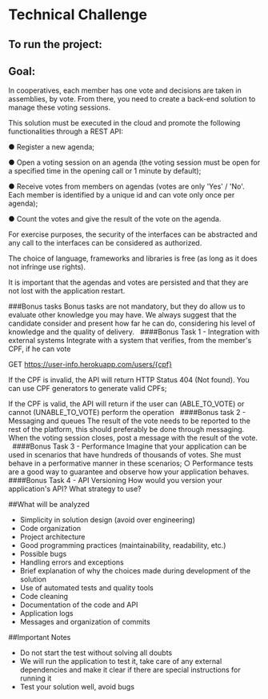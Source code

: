 # Technical Challenge

## To run the project:
    

## Goal: 
In cooperatives, each member has one vote and decisions are taken in assemblies, by vote. 
From there, you need to create a back-end solution to manage these voting sessions.

This solution must be executed in the cloud and promote the following functionalities through a REST API:

● Register a new agenda; 

● Open a voting session on an agenda (the voting session must be open for a specified time in the opening call or 1 minute by default); 

● Receive votes from members on agendas (votes are only 'Yes' / 'No'. Each member is identified by a unique id and can vote only once per agenda); 

● Count the votes and give the result of the vote on the agenda.

For exercise purposes, the security of the interfaces can be abstracted and any call to the interfaces can be considered as authorized.

The choice of language, frameworks and libraries is free (as long as it does not infringe use rights).

It is important that the agendas and votes are persisted and that they are not lost with the application restart.

###Bonus tasks
Bonus tasks are not mandatory, but they do allow us to evaluate other knowledge you may have. We always suggest that the candidate consider and present how far he can do, considering his level of knowledge and the quality of delivery.
 
####Bonus Task 1 - Integration with external systems 
Integrate with a system that verifies, from the member's CPF, if he can vote 

GET https://user-info.herokuapp.com/users/{cpf} 

If the CPF is invalid, the API will return HTTP Status 404 (Not found). You can use CPF generators to generate valid CPFs; 

If the CPF is valid, the API will return if the user can (ABLE_TO_VOTE) or cannot (UNABLE_TO_VOTE) perform the operation
 
####Bonus task 2 - Messaging and queues
The result of the vote needs to be reported to the rest of the platform, this should preferably be done through messaging. When the voting session closes, post a message with the result of the vote.
 
####Bonus Task 3 - Performance 
Imagine that your application can be used in scenarios that have hundreds of thousands of votes. She must behave in a performative manner in these scenarios; ○ Performance tests are a good way to guarantee and observe how your application behaves.
 
####Bonus Task 4 - API Versioning
How would you version your application's API? What strategy to use?

##What will be analyzed

- Simplicity in solution design (avoid over engineering) 
- Code organization 
- Project architecture 
- Good programming practices (maintainability, readability, etc.) 
- Possible bugs 
- Handling errors and exceptions 
- Brief explanation of why the choices made during development of the solution 
- Use of automated tests and quality tools 
- Code cleaning 
- Documentation of the code and API 
- Application logs 
- Messages and organization of commits

##Important Notes
- Do not start the test without solving all doubts 
- We will run the application to test it, take care of any external dependencies and make it clear if there are special instructions for running it 
- Test your solution well, avoid bugs